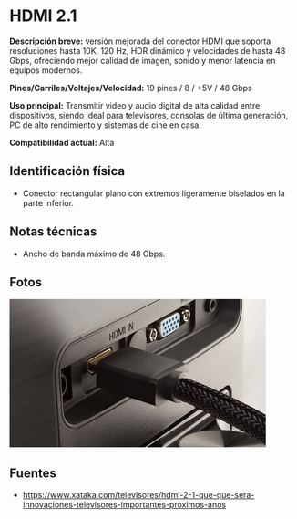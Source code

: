 # HDMI 2.1
**Descripción breve:** versión mejorada del conector HDMI que soporta resoluciones hasta 10K, 120 Hz, HDR dinámico y velocidades de hasta 48 Gbps, ofreciendo mejor calidad de imagen, sonido y menor latencia en equipos modernos. 

**Pines/Carriles/Voltajes/Velocidad:** 19 pines / 8 / +5V / 48 Gbps

**Uso principal:** Transmitir video y audio digital de alta calidad entre dispositivos, siendo ideal para televisores, consolas de última generación, PC de alto rendimiento y sistemas de cine en casa.

**Compatibilidad actual:** Alta 

## Identificación física
- Conector rectangular plano con extremos ligeramente biselados en la parte inferior.

## Notas técnicas
- Ancho de banda máximo de 48 Gbps.

## Fotos
![HDMI 2.1](../../../assets/img/20-conectores_externos/HDMI_34.jpg "HDMI")

## Fuentes
- https://www.xataka.com/televisores/hdmi-2-1-que-que-sera-innovaciones-televisores-importantes-proximos-anos
